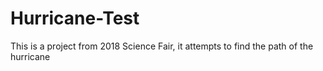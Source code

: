 # Hurricane-Test
This is a project from 2018 Science Fair, it attempts to find the path of the hurricane
